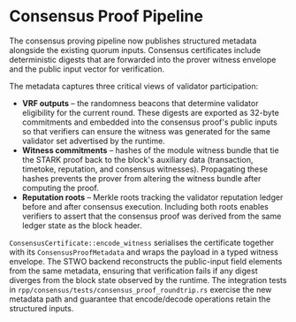 # Consensus Proof Pipeline

The consensus proving pipeline now publishes structured metadata alongside the
existing quorum inputs.  Consensus certificates include deterministic digests
that are forwarded into the prover witness envelope and the public input vector
for verification.

The metadata captures three critical views of validator participation:

- **VRF outputs** – the randomness beacons that determine validator eligibility
  for the current round.  These digests are exported as 32-byte commitments and
  embedded into the consensus proof's public inputs so that verifiers can ensure
  the witness was generated for the same validator set advertised by the
  runtime.
- **Witness commitments** – hashes of the module witness bundle that tie the
  STARK proof back to the block's auxiliary data (transaction, timetoke,
  reputation, and consensus witnesses).  Propagating these hashes prevents the
  prover from altering the witness bundle after computing the proof.
- **Reputation roots** – Merkle roots tracking the validator reputation ledger
  before and after consensus execution.  Including both roots enables verifiers
  to assert that the consensus proof was derived from the same ledger state as
  the block header.

`ConsensusCertificate::encode_witness` serialises the certificate together with
its `ConsensusProofMetadata` and wraps the payload in a typed witness envelope.
The STWO backend reconstructs the public-input field elements from the same
metadata, ensuring that verification fails if any digest diverges from the block
state observed by the runtime.  The integration tests in
`rpp/consensus/tests/consensus_proof_roundtrip.rs` exercise the new metadata path
and guarantee that encode/decode operations retain the structured inputs.
